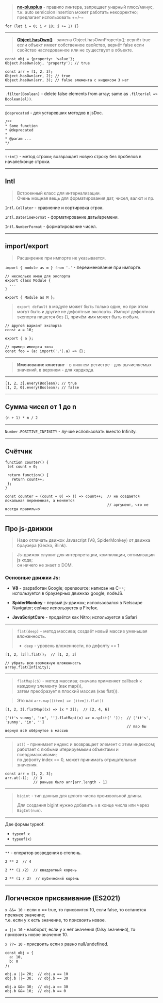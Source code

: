 > [**no-plusplus**](https://eslint.org/docs/latest/rules/no-plusplus) - правило линтера, запрещает унарный плюс/минус, т.к. auto semicolon insertion может работать некорректно; предлагает использовать +=/-=

```for (let i = 0; i < 10; i += 1) {}```
___

> [**Object.hasOwn()**](https://developer.mozilla.org/en-US/docs/Web/JavaScript/Reference/Global_Objects/Object/hasOwn) - замена Object.hasOwnProperty(); вернёт true если объект имеет собственное свойство, вернёт false если свойство наследованное или не существует в объекте.

```
const obj = {property: 'value'};
Object.hasOwn(obj, 'property'); // true

const arr = [1, 2, 3];
Object.hasOwn(arr, 2); // true
Object.hasOwn(arr, 3); // false элемента с индексом 3 нет
```

___

`.filter(Boolean)` - delete false elements from array; same as `.filter(el => Boolean(el))`.

___

`@deprecated` - для устаревших методов в jsDoc.

```
/**
* Some function
* @deprecated
*
* @param ...
*/
```

___

`trim()` - метод строки; возвращает новую строку без пробелов в начале/конце строки.

___

## Intl

> Встроенный класс для интернализации.  
> Очень мощная вещь для форматирования дат, чисел, валют и пр.

`Intl.Collator` - сравнение и сортировка строк.

`Intl.DateTimeFormat` - форматирование даты/времени.

`Intl.NumberFormat` - форматирование чисел.

___

## import/export

> Расширение при импорте не указывается.

`import { module as m } from '.'` - переименование при импорте.

```
// несколько имен для экспорта
export class Module {
  ...
}

export { Module as M };
```

> `export default` в модуле может быть только один, но при этом могут быть и другие не дефолтные экспорты.
> Импорт дефолтного экспорта пишется без {}, причём имя может быть любым.

```
// другой вариант экспорта
const a = 10;

export { a };

// пример импорта типа
const foo = (a: import('.').a) => {};
```

___

> **Именование констант** - в нижнем регистре - для вычисляемых значений, в верхнем - для хардкода.

___

```
[1, 2, 3].every(Boolean); // true
[1, 2, 0].every(Boolean); // false
```

___

## Сумма чисел от 1 до n

`(n + 1) * n / 2`

___

`Number.POSITIVE_INFINITY` - лучше использовать вместо Infinity.

___

 ## Счётчик

 ```
 function counter() {
  let count = 0;

  return function() {
    return count++;
  };
 }

 const counter = (count = 0) => () => count++;  // не создаётся локальная переменная, а меняется
                                                // аргумент, что не всегда правильно
 ```

 ___

## Про js-движки

> Надо отличать движок Javascript (V8, SpiderMonkey) от движка браузера (Gecko, Blink).

> Js-движок служит для интерпретации, компиляции, оптимизации js кода;  
> он ничего не знает о DOM.

### Основные движки Js:
- **V8** - разработан Google; opensource; написан на С++;  
  используется в браузерных движках google, nodeJS.

- **SpiderMonkey** - первый js-движок; использовался в Netscape Navigator;
  сейчас используется в Firefox.
- **JavaScriptCore** - продаётся как Nitro; используется в Safari

___

> `flat(deep)` - метод массива; создаёт новый массив уменьшая вложенность.
> - `deep` - уровень вложенности, по дефолту == 1

```
[1, 2, [3]].flat();  // [1, 2, 3]

// убрать всю возможную вложенность
array.flat(Infinity);
```

___

> `flatMap(cb)` - метод массива; сначала применяет callback к каждому элементу (как map()),  
> затем преобразует в плоский массив (как flat()).

> Это как `arr.map((item) => [item]).flat()`

```
[1, 2, 3].flatMap((x) => [x * 2]);  // [2, 4, 6]

['it's sunny', 'in', ''].flatMap((x) => x.split(' '));  // ['it's', 'sunny', 'in', '']
                                                        // map бы вернул всё обёрнутое в массив
```

___

> `at()` - принимает индекс и возвращает элемент с этим индексом;  
> работает с любыми итерируемыми объектами и псевдомассивами;  
> по дефолту index == 0, может принимать отрицательные значения.

```
const arr = [1, 2, 3];
arr.at(-1);  // 3
             // раньше было arr[arr.length - 1]
```

___

> `bigint` - тип данных для целого числа произвольной длины.  
>
> Для создания bigint нужно добавить `n` в конце числа или через `BigInt(num)`.

___

Две формы typeof:
- `typeof x`  
- `typeof(x)`

___

`**` - оператор возведения в степень.

```
2 ** 2  // 4

2 ** (1 /2)  // квадратный корень

2 ** (1 / 3)  // кубический корень
```

___

## Логическое присваивание (ES2021)

`x &&= 10` - если x == true, то присвоится 10, если false, то останется прежнее значение;  
т.е. если у x есть значение, то присвоить новое.

`x ||= 10` - наоборот, если у x нет значения (falsy значения), то присвоить новое значение 10.

`x ??= 10` - присвоить если x равно null/undefined.

```
const obj = {
  a: 10,
  b: 0
};

obj.a ||= 20;  // obj.a == 10
obj.b ||= 30;  // obj.b == 30

obj.a &&= 30;  // obj.a == 30
obj.b &&= 10;  // obj.b == 0
```

___


